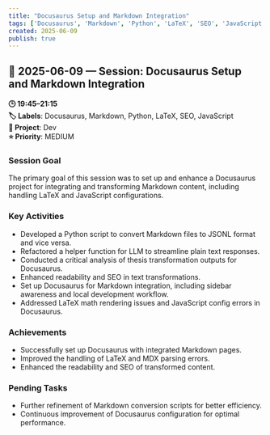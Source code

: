 ```yaml
---
title: "Docusaurus Setup and Markdown Integration"
tags: ['Docusaurus', 'Markdown', 'Python', 'LaTeX', 'SEO', 'JavaScript']
created: 2025-06-09
publish: true
---
```


## 📅 2025-06-09 — Session: Docusaurus Setup and Markdown Integration

**🕒 19:45–21:15**  
**🏷️ Labels**: Docusaurus, Markdown, Python, LaTeX, SEO, JavaScript  
**📂 Project**: Dev  
**⭐ Priority**: MEDIUM  


### Session Goal
The primary goal of this session was to set up and enhance a Docusaurus project for integrating and transforming Markdown content, including handling LaTeX and JavaScript configurations.

### Key Activities
- Developed a Python script to convert Markdown files to JSONL format and vice versa.
- Refactored a helper function for LLM to streamline plain text responses.
- Conducted a critical analysis of thesis transformation outputs for Docusaurus.
- Enhanced readability and SEO in text transformations.
- Set up Docusaurus for Markdown integration, including sidebar awareness and local development workflow.
- Addressed LaTeX math rendering issues and JavaScript config errors in Docusaurus.

### Achievements
- Successfully set up Docusaurus with integrated Markdown pages.
- Improved the handling of LaTeX and MDX parsing errors.
- Enhanced the readability and SEO of transformed content.

### Pending Tasks
- Further refinement of Markdown conversion scripts for better efficiency.
- Continuous improvement of Docusaurus configuration for optimal performance.
